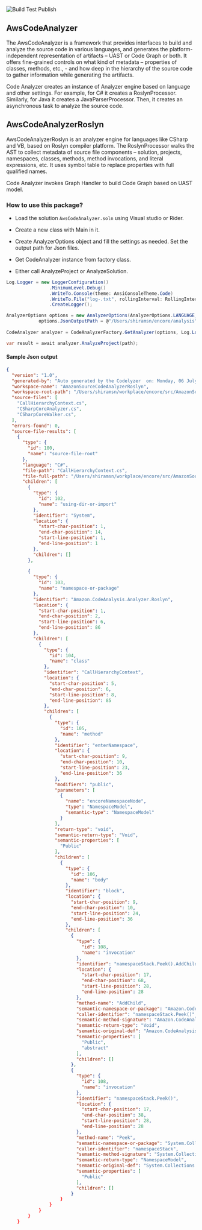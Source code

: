 ![Build Test Publish](https://github.com/aws/codename-codelyzer/workflows/Build%20Test%20Publish/badge.svg?branch=mainline&event=push)

## AwsCodeAnalyzer
The AwsCodeAnalyzer is  a framework that provides interfaces to build and analyze the source code in various languages, and generates the platform-independent representation of artifacts – UAST or Code Graph or both. It offers fine-grained controls on what kind of metadata – properties of classes, methods, etc., - and how deep in the hierarchy of the source code to gather information while generating the artifacts.

Code Analyzer creates an instance of Analyzer engine based on language and other settings. For example, for C# it creates a RoslynProcessor.  Similarly, for Java it creates a JavaParserProcessor. Then, it creates an asynchronous task to analyze the source code.

## AwsCodeAnalyzerRoslyn
AwsCodeAnalyzerRoslyn is an analyzer engine for languages like CSharp and VB, based on Roslyn compiler platform.
The RoslynProcessor walks the AST to collect metadata of source file components – solution, projects, namespaces, classes, methods, method invocations, and literal expressions, etc. It uses symbol table to replace properties with full qualified names. 

Code Analyzer invokes Graph Handler to build Code Graph based on UAST model.

### How to use this package?

* Load the solution `AwsCodeAnalyzer.soln` using Visual studio or Rider. 
* Create a new class with Main in it.

* Create AnalyzerOptions object and fill the settings as needed. Set the output path for Json files.
* Get CodeAnalyzer instance from factory class.
* Either call AnalyzeProject or AnalyzeSolution.

```csharp
Log.Logger = new LoggerConfiguration()
                .MinimumLevel.Debug()
                .WriteTo.Console(theme: AnsiConsoleTheme.Code)
                .WriteTo.File("log-.txt", rollingInterval: RollingInterval.Day)
                .CreateLogger();

AnalyzerOptions options = new AnalyzerOptions(AnalyzerOptions.LANGUAGE_CSHARP);
            options.JsonOutputPath = @"/Users/shiramsn/encore/analysis";
            
CodeAnalyzer analyzer = CodeAnalyzerFactory.GetAnalyzer(options, Log.Logger);

var result = await analyzer.AnalyzeProject(path);
```

#### Sample Json output
```json
{
  "version": "1.0",
  "generated-by": "Auto generated by the Codelyzer  on: Monday, 06 July 2020",
  "workspace-name": "AmazonSourceCodeAnalyzerRoslyn",
  "workspace-root-path": "/Users/shiramsn/workplace/encore/src/AmazonSourceCodeAnalyzerRoslyn",
  "source-files": [
    "CallHierarchyContext.cs",
    "CSharpCoreAnalyzer.cs",
    "CSharpCoreWalker.cs",
  ],
  "errors-found": 0,
  "source-file-results": [
    {
      "type": {
        "id": 100,
        "name": "source-file-root"
      },
      "language": "C#",
      "file-path": "CallHierarchyContext.cs",
      "file-full-path": "/Users/shiramsn/workplace/encore/src/AmazonSourceCodeAnalyzerRoslyn/CallHierarchyContext.cs",
      "children": [
        {
          "type": {
            "id": 102,
            "name": "using-dir-or-import"
          },
          "identifier": "System",
          "location": {
            "start-char-position": 1,
            "end-char-position": 14,
            "start-line-position": 1,
            "end-line-position": 1
          },
          "children": []
        },
        
        {
          "type": {
            "id": 103,
            "name": "namespace-or-package"
          },
          "identifier": "Amazon.CodeAnalysis.Analyzer.Roslyn",
          "location": {
            "start-char-position": 1,
            "end-char-position": 2,
            "start-line-position": 6,
            "end-line-position": 86
          },
          "children": [
            {
              "type": {
                "id": 104,
                "name": "class"
              },
              "identifier": "CallHierarchyContext",
              "location": {
                "start-char-position": 5,
                "end-char-position": 6,
                "start-line-position": 8,
                "end-line-position": 85
              },
              "children": [
                {
                  "type": {
                    "id": 105,
                    "name": "method"
                  },
                  "identifier": "enterNamespace",
                  "location": {
                    "start-char-position": 9,
                    "end-char-position": 10,
                    "start-line-position": 23,
                    "end-line-position": 36
                  },
                  "modifiers": "public",
                  "parameters": [
                    {
                      "name": "encoreNamespaceNode",
                      "type": "NamespaceModel",
                      "semantic-type": "NamespaceModel"
                    }
                  ],
                  "return-type": "void",
                  "semantic-return-type": "Void",
                  "semantic-properties": [
                    "Public"
                  ],
                  "children": [
                    {
                      "type": {
                        "id": 106,
                        "name": "body"
                      },
                      "identifier": "block",
                      "location": {
                        "start-char-position": 9,
                        "end-char-position": 10,
                        "start-line-position": 24,
                        "end-line-position": 36
                      },
                      "children": [
                        {
                          "type": {
                            "id": 108,
                            "name": "invocation"
                          },
                          "identifier": "namespaceStack.Peek().AddChild(encoreNamespaceNode)",
                          "location": {
                            "start-char-position": 17,
                            "end-char-position": 68,
                            "start-line-position": 28,
                            "end-line-position": 28
                          },
                          "method-name": "AddChild",
                          "semantic-namespace-or-package": "Amazon.CodeAnalysis.Model",
                          "caller-identifier": "namespaceStack.Peek()",
                          "semantic-method-signature": "Amazon.CodeAnalysis.Model.BaseObjectModel.AddChild(Amazon.CodeAnalysis.Model.BaseObjectModel)",
                          "semantic-return-type": "Void",
                          "semantic-original-def": "Amazon.CodeAnalysis.Model.BaseObjectModel.AddChild(Amazon.CodeAnalysis.Model.BaseObjectModel)",
                          "semantic-properties": [
                            "Public",
                            "abstract"
                          ],
                          "children": []
                        },
                        {
                          "type": {
                            "id": 108,
                            "name": "invocation"
                          },
                          "identifier": "namespaceStack.Peek()",
                          "location": {
                            "start-char-position": 17,
                            "end-char-position": 38,
                            "start-line-position": 28,
                            "end-line-position": 28
                          },
                          "method-name": "Peek",
                          "semantic-namespace-or-package": "System.Collections.Generic",
                          "caller-identifier": "namespaceStack",
                          "semantic-method-signature": "System.Collections.Generic.Stack<Amazon.CodeAnalysis.Model.NamespaceModel>.Peek()",
                          "semantic-return-type": "NamespaceModel",
                          "semantic-original-def": "System.Collections.Generic.Stack<T>.Peek()",
                          "semantic-properties": [
                            "Public"
                          ],
                          "children": []
                        }
                    }
                }
            }
        }
    }

```

